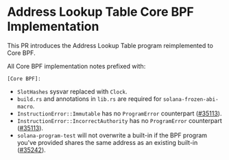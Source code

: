 # Address Lookup Table Core BPF Implementation

This PR introduces the Address Lookup Table program reimplemented to Core BPF.

All Core BPF implementation notes prefixed with:

```
[Core BPF]:
```

- `SlotHashes` sysvar replaced with `Clock`.
- `build.rs` and annotations in `lib.rs` are required for `solana-frozen-abi-macro`.
- `InstructionError::Immutable` has no `ProgramError` counterpart ([#35113](https://github.com/solana-labs/solana/pull/35113)).
- `InstructionError::IncorrectAuthority` has no `ProgramError` counterpart ([#35113](https://github.com/solana-labs/solana/pull/35113)).
- `solana-program-test` will not overwrite a built-in if the BPF program you've
  provided shares the same address as an existing built-in ([#35242](https://github.com/solana-labs/solana/pull/35242)).
